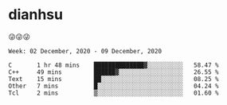 
# dianhsu

:stuck_out_tongue_winking_eye::stuck_out_tongue_winking_eye::stuck_out_tongue_winking_eye:

<!--START_SECTION:waka-->
```text
Week: 02 December, 2020 - 09 December, 2020

C       1 hr 48 mins    ██████████████▓░░░░░░░░░░   58.47 % 
C++     49 mins         ██████▓░░░░░░░░░░░░░░░░░░   26.55 % 
Text    15 mins         ██░░░░░░░░░░░░░░░░░░░░░░░   08.25 % 
Other   7 mins          █░░░░░░░░░░░░░░░░░░░░░░░░   04.24 % 
Tcl     2 mins          ▒░░░░░░░░░░░░░░░░░░░░░░░░   01.60 % 
```
<!--END_SECTION:waka-->
